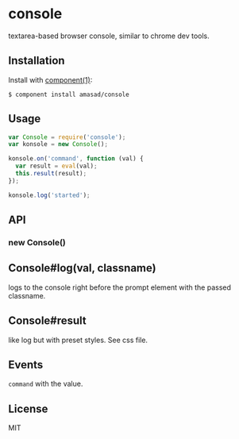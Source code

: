 
# console

  textarea-based browser console, similar to chrome dev tools.

## Installation

  Install with [component(1)](http://component.io):

    $ component install amasad/console

## Usage

```js
var Console = require('console');
var konsole = new Console();

konsole.on('command', function (val) {
  var result = eval(val);
  this.result(result);
});

konsole.log('started');
```

## API

### new Console()

## Console#log(val, classname)

logs to the console right before the prompt element with the passed classname.

## Console#result

like log but with preset styles. See css file.

## Events

  `command` with the value.

## License

  MIT
